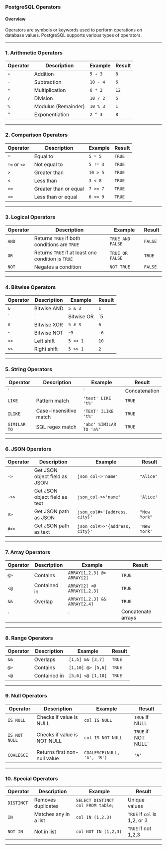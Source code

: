 ### PostgreSQL Operators  

#### Overview  
Operators are symbols or keywords used to perform operations on database values. PostgreSQL supports various types of operators.
 
---

### **1. Arithmetic Operators**  
| Operator | Description | Example | Result |
|----------|-------------|---------|--------|
| `+` | Addition | `5 + 3` | `8` |
| `-` | Subtraction | `10 - 4` | `6` |
| `*` | Multiplication | `6 * 2` | `12` |
| `/` | Division | `10 / 2` | `5` |
| `%` | Modulus (Remainder) | `10 % 3` | `1` |
| `^` | Exponentiation | `2 ^ 3` | `8` |

---

### **2. Comparison Operators**  
| Operator | Description | Example | Result |
|----------|-------------|---------|--------|
| `=` | Equal to | `5 = 5` | `TRUE` |
| `!=` or `<>` | Not equal to | `5 != 3` | `TRUE` |
| `>` | Greater than | `10 > 5` | `TRUE` |
| `<` | Less than | `3 < 8` | `TRUE` |
| `>=` | Greater than or equal | `7 >= 7` | `TRUE` |
| `<=` | Less than or equal | `6 <= 9` | `TRUE` |

---

### **3. Logical Operators**  
| Operator | Description | Example | Result |
|----------|-------------|---------|--------|
| `AND` | Returns `TRUE` if both conditions are `TRUE` | `TRUE AND FALSE` | `FALSE` |
| `OR` | Returns `TRUE` if at least one condition is `TRUE` | `TRUE OR FALSE` | `TRUE` |
| `NOT` | Negates a condition | `NOT TRUE` | `FALSE` |

---

### **4. Bitwise Operators**  
| Operator | Description | Example | Result |
|----------|-------------|---------|--------|
| `&` | Bitwise AND | `5 & 3` | `1` |
| `|` | Bitwise OR | `5 | 3` | `7` |
| `#` | Bitwise XOR | `5 # 3` | `6` |
| `~` | Bitwise NOT | `~5` | `-6` |
| `<<` | Left shift | `5 << 1` | `10` |
| `>>` | Right shift | `5 >> 1` | `2` |

---

### **5. String Operators**  
| Operator | Description | Example | Result |
|----------|-------------|---------|--------|
| `||` | Concatenation | `'Hello' || ' World'` | `'Hello World'` |
| `LIKE` | Pattern match | `'text' LIKE 't%'` | `TRUE` |
| `ILIKE` | Case-insensitive match | `'TEXT' ILIKE 't%'` | `TRUE` |
| `SIMILAR TO` | SQL regex match | `'abc' SIMILAR TO 'a%'` | `TRUE` |

---

### **6. JSON Operators**  
| Operator | Description | Example | Result |
|----------|-------------|---------|--------|
| `->` | Get JSON object field as JSON | `json_col->'name'` | `"Alice"` |
| `->>` | Get JSON object field as text | `json_col->>'name'` | `'Alice'` |
| `#>` | Get JSON path as JSON | `json_col#>'{address, city}'` | `"New York"` |
| `#>>` | Get JSON path as text | `json_col#>>'{address, city}'` | `'New York'` |

---

### **7. Array Operators**  
| Operator | Description | Example | Result |
|----------|-------------|---------|--------|
| `@>` | Contains | `ARRAY[1,2,3] @> ARRAY[2]` | `TRUE` |
| `<@` | Contained in | `ARRAY[2] <@ ARRAY[1,2,3]` | `TRUE` |
| `&&` | Overlap | `ARRAY[1,2,3] && ARRAY[2,4]` | `TRUE` |
| `||` | Concatenate arrays | `ARRAY[1,2] || ARRAY[3,4]` | `{1,2,3,4}` |

---

### **8. Range Operators**  
| Operator | Description | Example | Result |
|----------|-------------|---------|--------|
| `&&` | Overlaps | `[1,5] && [3,7]` | `TRUE` |
| `@>` | Contains | `[1,10] @> [5,6]` | `TRUE` |
| `<@` | Contained in | `[5,6] <@ [1,10]` | `TRUE` |

---

### **9. Null Operators**  
| Operator | Description | Example | Result |
|----------|-------------|---------|--------|
| `IS NULL` | Checks if value is NULL | `col IS NULL` | `TRUE` if NULL |
| `IS NOT NULL` | Checks if value is NOT NULL | `col IS NOT NULL` | `TRUE` if NOT NULL` |
| `COALESCE` | Returns first non-null value | `COALESCE(NULL, 'A', 'B')` | `'A'` |

---

### **10. Special Operators**  
| Operator | Description | Example | Result |
|----------|-------------|---------|--------|
| `DISTINCT` | Removes duplicates | `SELECT DISTINCT col FROM table;` | Unique values |
| `IN` | Matches any in a list | `col IN (1,2,3)` | `TRUE` if `col` is 1,2, or 3 |
| `NOT IN` | Not in list | `col NOT IN (1,2,3)` | `TRUE` if not 1,2,3 |

---